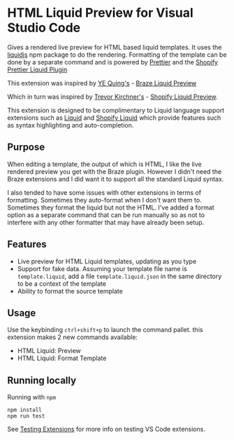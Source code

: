 # HTML Liquid Preview for Visual Studio Code

Gives a rendered live preview for HTML based liquid templates. It uses the [liquidjs](https://www.npmjs.com/package/liquidjs) npm package to do the rendering. Formatting of the template can be done by a separate command and is powered by [Prettier](https://www.npmjs.com/package/prettier) and the [Shopify Prettier Liquid Plugin](https://www.npmjs.com/package/@shopify/prettier-plugin-liquid)


This extension was inspired by [YE Quing's](https://github.com/yq314) - [Braze Liquid Preview](https://github.com/yq314/vscode-braze-liquid-preview)

Which in turn was inspired by [Trevor Kirchner's](https://github.com/kirchner-trevor) - [Shopify Liquid Preview](https://github.com/kirchner-trevor/vscode-shopify-liquid-preview).

This extension is designed to be complimentary to Liquid language support extensions such as [Liquid](https://marketplace.visualstudio.com/items?itemName=sissel.shopify-liquid) and [Shopify Liquid](https://marketplace.visualstudio.com/items?itemName=Shopify.theme-check-vscode) which provide features such as syntax highlighting and auto-completion.

## Purpose

When editing a template, the output of which is HTML, I like the live rendered preview you get with the Braze plugin. However I didn't need the Braze extensions and I did want it to support all the standard Liquid syntax. 

I also tended to have some issues with other extensions in terms of formatting. Sometimes they auto-format when I don't want them to. Sometimes they format the liquid but not the HTML. I've added a format option as a separate command that can be run manually so as not to interfere with any other formatter that may have already been setup.

## Features

- Live preview for HTML Liquid templates, updating as you type
- Support for fake data. Assuming your template file name is `template.liquid`, add a file `template.liquid.json` in the same directory to be a context of the template
- Ability to format the source template

## Usage

Use the keybinding `ctrl+shift+p` to launch the command pallet. this extension makes 2 new commands available:
- HTML Liquid: Preview
- HTML Liquid: Format Template

## Running locally

Running with `npm`
```
npm install
npm run test
```

See [Testing Extensions](https://code.visualstudio.com/api/working-with-extensions/testing-extension) for more info on testing VS Code extensions.